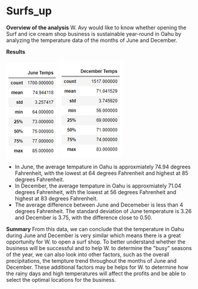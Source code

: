 # Surfs_up

**Overview of the analysis**
W. Avy would like to know whether opening the Surf and ice cream shop business is sustainable year-round in Oahu by analyzing the temperature data of the months of June and December. 


**Results**

![June_temps](https://github.com/Krystal313/surfs_up/blob/2bbfd281782e6bdf4252acfc24f6b058b7e8b5a7/June_temps.png)
![December_temps](https://github.com/Krystal313/surfs_up/blob/2bbfd281782e6bdf4252acfc24f6b058b7e8b5a7/December_temps.png)

- In June, the average tempature in Oahu is approxmiately 74.94 degrees Fahrenheit, with the lowest at 64 degrees Fahrenheit and highest at 85 degrees Fahrenheit.
- In December, the average tempature in Oahu is approxmiately 71.04 degrees Fahrenheit, with the lowest at 56 degrees Fahrenheit and highest at 83 degrees Fahrenheit.
- The average difference between June and Decemeber is less than 4 degrees Fahrenheit. The standard deviation of June temperature is 3.26 and December is 3.75, with the difference close to 0.50.  

**Summary**
From this data, we can conclude that the temperature in Oahu during June and December is very similar which means there is a great opportunity for W. to open a surf shop. To better understand whether the business will be successful and to help W. to determine the "busy" seasons of the year, we can also look into other factors, such as the overall precipitations, the tempture trend throughout the months of June and December. These additional factors may be helps for W. to determine how the rainy days and high temperatures will affect the profits and be able to select the optimal locations for the business. 
